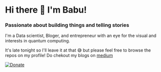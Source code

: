 # Hi there 👋 I'm Babu!

### Passionate about building things and telling stories
I'm a Data scientist, Bloger, and entrepreneur with an eye for the visual and interests in quantum computing.

It's late tonight so I'll leave it at that 😅 but please feel free to browse the repos on my profile! Do chekout my blogs on [medium](https://usbabu300.medium.com/)

[![Donate](https://img.shields.io/badge/$-donate-ff69b4.svg)](https://www.paypal.me/Babuus)
<!--
**babuus/babuus** is a ✨ _special_ ✨ repository because its `README.md` (this file) appears on your GitHub profile.

Here are some ideas to get you started:

- 🔭 I’m currently working on ...
- 🌱 I’m currently learning ...
- 👯 I’m looking to collaborate on ...
- 🤔 I’m looking for help with ...
- 💬 Ask me about ...
- 📫 How to reach me: ...
- 😄 Pronouns: ...
- ⚡ Fun fact: ...
-->
